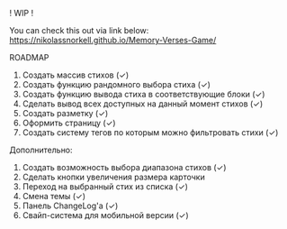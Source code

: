 ! WIP !

You can check this out via link below:
https://nikolassnorkell.github.io/Memory-Verses-Game/

ROADMAP 

1. Создать массив стихов (✓)
2. Создать функцию рандомного выбора стиха (✓)
3. Создать функцию вывода стиха в соответствующие блоки (✓)
4. Сделать вывод всех доступных на данный момент стихов (✓)
5. Создать разметку (✓)
6. Оформить страницу (✓)
7. Создать систему тегов по которым можно фильтровать стихи (✓)

Дополнительно: 
1. Создать возможность выбора диапазона стихов (✓)
2. Сделать кнопки увеличения размера карточки
3. Переход на выбранный стих из списка (✓)
4. Смена темы (✓)
5. Панель ChangeLog'а (✓)
6. Свайп-система для мобильной версии (✓)
